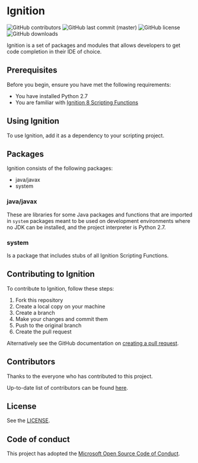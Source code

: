 # Ignition

<!--- Badges --->
![GitHub contributors](https://img.shields.io/github/contributors/thecesrom/Ignition)
![GitHub last commit (master)](https://img.shields.io/github/last-commit/thecesrom/Ignition/master)
![GitHub license](https://img.shields.io/github/license/thecesrom/Ignition)
![GitHub downloads](https://img.shields.io/github/downloads/thecesrom/Ignition/total)

Ignition is a set of packages and modules that allows developers to get code completion in their IDE of choice.

## Prerequisites

Before you begin, ensure you have met the following requirements:
* You have installed Python 2.7
* You are familiar with [Ignition 8 Scripting Functions](https://docs.inductiveautomation.com/display/DOC80/Scripting+Functions)

## Using Ignition

To use Ignition, add it as a dependency to your scripting project.

## Packages

Ignition consists of the following packages:

* java/javax
* system

### java/javax

These are libraries for some Java packages and functions that are imported in `system` packages meant to be used on development environments where no JDK can be installed, and the project interpreter is Python 2.7.

### system

Is a package that includes stubs of all Ignition Scripting Functions.

## Contributing to Ignition

To contribute to Ignition, follow these steps:

1. Fork this repository
2. Create a local copy on your machine
3. Create a branch
4. Make your changes and commit them
5. Push to the original branch
6. Create the pull request

Alternatively see the GitHub documentation on [creating a pull request](https://help.github.com/en/github/collaborating-with-issues-and-pull-requests/creating-a-pull-request).

## Contributors

Thanks to the everyone who has contributed to this project.

Up-to-date list of contributors can be found [here](https://github.com/thecesrom/Ignition/graphs/contributors).

## License

See the [LICENSE](https://github.com/thecesrom/Ignition/blob/master/LICENSE).


## Code of conduct

This project has adopted the [Microsoft Open Source Code of Conduct](https://opensource.microsoft.com/codeofconduct/).
